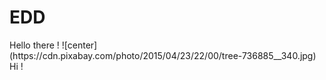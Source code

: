 # EDD

<link rel="stylesheet" type="text/css" media="all" href="style.css" />
Hello there !
![center](https://cdn.pixabay.com/photo/2015/04/23/22/00/tree-736885__340.jpg) 
Hi !
